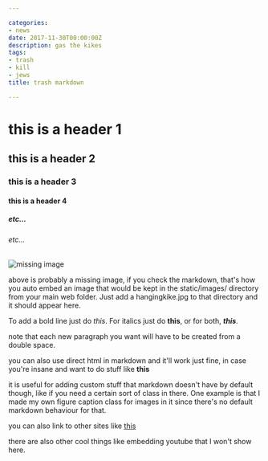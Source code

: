 ```yaml
---

categories:
- news
date: 2017-11-30T00:00:00Z
description: gas the kikes
tags:
- trash
- kill
- jews
title: trash markdown

---
```


# this is a header 1
## this is a header 2
### this is a header 3
#### this is a header 4
##### etc...
###### etc...

![missing image](/images/hangingkike.jpg)

above is probably a missing image, if you check the markdown, that's how you auto embed an image that would be kept in the static/images/ directory from your main web folder.
Just add a hangingkike.jpg to that directory and it should appear here.


To add a bold line just do *this*.
For italics just do **this**, or for both, ***this***.


note that each new paragraph you want will have to be created from a double space.


you can also use direct html in markdown and it'll work just fine, in case you're insane and want to do stuff like <strong>this</strong>


it is useful for adding custom stuff that markdown doesn't have by default though, like if you need a certain sort of class in there.
One example is that I made my own figure caption class for images in it since there's no default markdown behaviour for that.


you can also link to other sites like [this](https://gohugo.io/)


there are also other cool things like embedding youtube that I won't show here.